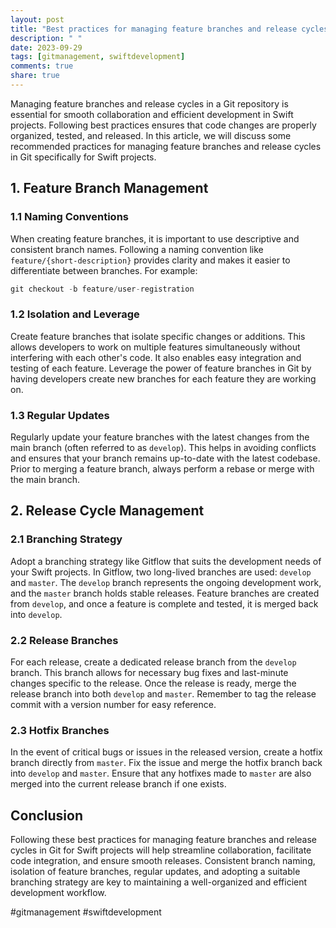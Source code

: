 ```yaml
---
layout: post
title: "Best practices for managing feature branches and release cycles in Git for Swift projects"
description: " "
date: 2023-09-29
tags: [gitmanagement, swiftdevelopment]
comments: true
share: true
---
```


Managing feature branches and release cycles in a Git repository is essential for smooth collaboration and efficient development in Swift projects. Following best practices ensures that code changes are properly organized, tested, and released. In this article, we will discuss some recommended practices for managing feature branches and release cycles in Git specifically for Swift projects.

## 1. Feature Branch Management

### 1.1 Naming Conventions

When creating feature branches, it is important to use descriptive and consistent branch names. Following a naming convention like `feature/{short-description}` provides clarity and makes it easier to differentiate between branches. For example:

```swift
git checkout -b feature/user-registration
```

### 1.2 Isolation and Leverage

Create feature branches that isolate specific changes or additions. This allows developers to work on multiple features simultaneously without interfering with each other's code. It also enables easy integration and testing of each feature. Leverage the power of feature branches in Git by having developers create new branches for each feature they are working on.

### 1.3 Regular Updates

Regularly update your feature branches with the latest changes from the main branch (often referred to as `develop`). This helps in avoiding conflicts and ensures that your branch remains up-to-date with the latest codebase. Prior to merging a feature branch, always perform a rebase or merge with the main branch.

## 2. Release Cycle Management

### 2.1 Branching Strategy

Adopt a branching strategy like Gitflow that suits the development needs of your Swift projects. In Gitflow, two long-lived branches are used: `develop` and `master`. The `develop` branch represents the ongoing development work, and the `master` branch holds stable releases. Feature branches are created from `develop`, and once a feature is complete and tested, it is merged back into `develop`.

### 2.2 Release Branches

For each release, create a dedicated release branch from the `develop` branch. This branch allows for necessary bug fixes and last-minute changes specific to the release. Once the release is ready, merge the release branch into both `develop` and `master`. Remember to tag the release commit with a version number for easy reference.

### 2.3 Hotfix Branches

In the event of critical bugs or issues in the released version, create a hotfix branch directly from `master`. Fix the issue and merge the hotfix branch back into `develop` and `master`. Ensure that any hotfixes made to `master` are also merged into the current release branch if one exists.

## Conclusion

Following these best practices for managing feature branches and release cycles in Git for Swift projects will help streamline collaboration, facilitate code integration, and ensure smooth releases. Consistent branch naming, isolation of feature branches, regular updates, and adopting a suitable branching strategy are key to maintaining a well-organized and efficient development workflow.

#gitmanagement #swiftdevelopment